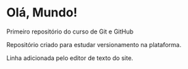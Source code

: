 # Olá, Mundo!
 Primeiro repositório do curso de Git e GitHub
 
 Repositório criado para estudar versionamento na plataforma.
 
 Linha adicionada pelo editor de texto do site.
